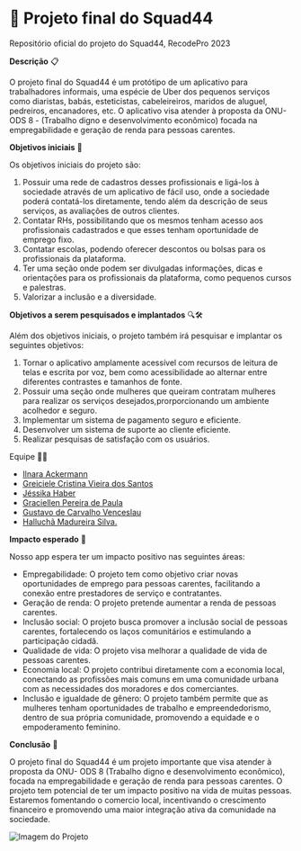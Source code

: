 # 🚀 **Projeto final do Squad44**
Repositório oficial do projeto do Squad44, RecodePro 2023

**Descrição** 📋

O projeto final do Squad44 é um protótipo de um aplicativo para trabalhadores informais, uma espécie de Uber dos pequenos serviços como diaristas, babás, esteticistas, cabeleireiros, maridos de aluguel, pedreiros, encanadores, etc. O aplicativo visa atender à proposta da ONU- ODS 8 - (Trabalho digno e desenvolvimento econômico) focada na empregabilidade e geração de renda para pessoas carentes.

**Objetivos iniciais** 🎯

Os objetivos iniciais do projeto são:

1. Possuir uma rede de cadastros desses profissionais e ligá-los à sociedade através de um aplicativo de fácil uso, onde a sociedade poderá contatá-los diretamente, tendo além da descrição de seus serviços, as avaliações de outros clientes.
2. Contatar RHs, possibilitando que os mesmos tenham acesso aos profissionais cadastrados e que esses tenham oportunidade de emprego fixo.
3. Contatar escolas, podendo oferecer descontos ou bolsas para os profissionais da plataforma.
4. Ter uma seção onde podem ser divulgadas informações, dicas e orientações para os profissionais da plataforma, como pequenos cursos e palestras.
5. Valorizar a inclusão e a diversidade.

**Objetivos a serem pesquisados e implantados** 🔍🛠️

Além dos objetivos iniciais, o projeto também irá pesquisar e implantar os seguintes objetivos:

1. Tornar o aplicativo amplamente acessível com recursos de leitura de telas e escrita por voz, bem como acessibilidade ao alternar entre diferentes contrastes e tamanhos de fonte.
2. Possuir uma seção onde mulheres que queiram contratam mulheres para realizar os serviços desejados,prorporcionando um ambiente acolhedor e seguro.
3. Implementar um sistema de pagamento seguro e eficiente.
4. Desenvolver um sistema de suporte ao cliente eficiente.
5. Realizar pesquisas de satisfação com os usuários.

Equipe 🤜🤛
- [Ilnara Ackermann](https://github.com/ilnaraackermann)
- [Greiciele Cristina Vieira dos Santos](https://github.com/GreicyVieira)
- [Jéssika Haber](https://github.com/jessikahaber)
- [Graciellen Pereira de Paula](https://github.com/Graciellen)
- [Gustavo de Carvalho Venceslau](https://github.com/GustavoCarvalhoV)
- [Halluchã Madureira Silva.](https://github.com/hallucha)

**Impacto esperado** 🌟

Nosso app espera ter um impacto positivo nas seguintes áreas:

- Empregabilidade: O projeto tem como objetivo criar novas oportunidades de emprego para pessoas carentes, facilitando a conexão entre prestadores de serviço e contratantes.
- Geração de renda: O projeto pretende aumentar a renda de pessoas carentes.
- Inclusão social: O projeto busca promover a inclusão social de pessoas carentes, fortalecendo os laços comunitários e estimulando a participação cidadã.
- Qualidade de vida: O projeto visa melhorar a qualidade de vida de pessoas carentes.
- Economia local:  O projeto contribui diretamente com a economia local, conectando as profissões mais comuns em uma comunidade urbana com as necessidades dos moradores e dos comerciantes.
- Inclusão e igualdade de gênero: O projeto também permite que as mulheres tenham oportunidades de trabalho e empreendedorismo, dentro de sua própria comunidade, promovendo a equidade e o empoderamento feminino.

**Conclusão** 🎉

O projeto final do Squad44 é um projeto importante que visa atender à proposta da ONU- ODS 8 (Trabalho digno e desenvolvimento econômico), focada na empregabilidade e geração de renda para pessoas carentes. O projeto tem potencial de ter um impacto positivo na vida de muitas pessoas. Estaremos fomentando o comercio local, incentivando o crescimento financeiro e promovendo uma maior integração ativa da comunidade na sociedade.

![Imagem do Projeto](./src/img/imagem-projeto.png)


